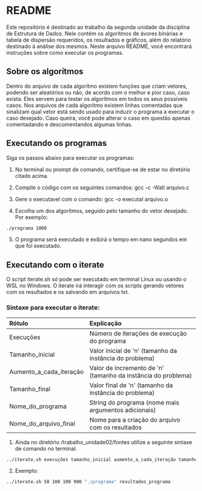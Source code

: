 # README

Este repositório é destinado ao trabalho da segunda unidade da disciplina de Estrutura de Dados. Nele contém os algorítmos de ávores binárias e tabela de dispersão requeridos, os resultados e gráficos, além do relatório destinado à análise dos mesmos. Neste arquivo README, você encontrará instruções sobre como executar os programas.

## Sobre os algorítmos

Dentro do arquivo de cada algorítmo existem funções que criam vetores, podendo ser aleatórios ou não, de acordo com o melhor e pior caso, caso exista. Eles servem para testar os algorítmos em todos os seus possíveis casos. Nos arquivos de cada algorítmo existem linhas comentadas que sinalizam qual vetor está sendo usado para induzir o programa a executar o caso desejado. Caso queira, você pode alterar o caso em questão apenas comentadando e descomentandos algumas linhas.

## Executando os programas

Siga os passos abaixo para executar os programas:

1. No terminal ou prompt de comando, certifique-se de estar no diretório citado acima.

2. Compile o código com os seguintes comandos: gcc -c -Wall arquivo.c

3. Gere o executavel com o comando: gcc -o executal arquivo.o

4. Escolha um dos algorítmos, seguido pelo tamanho do vetor desejado. Por exemplo:

```bash
./programa 1000
```

5. O programa será executado e exibirá o tempo em nano segundos em que foi executado.

## Executando com o iterate

O script iterate.sh só pode ser executado em terminal Linux ou usando o WSL no Windows. O iterate irá interagir com os scripts gerando vetores com os resultados e os salvando em arquivos txt.

### Sintaxe para executar o iterate:

Rótulo                       | Explicação
:--------------------------- | :-------------------------------------------------------------
Execuções                    | Número de iterações de execução do programa
Tamanho_inicial              | Valor inicial de 'n' (tamanho da instância do problema)
Aumento_a_cada_iteração      | Valor de incremento de 'n' (tamanho da instância do problema)
Tamanho_final                | Valor final de 'n' (tamanho da instância do problema)
Nome_do_programa             | String do programa (nome mais argumentos adicionais)
Nome_do_arquivo_final        | Nome para a criação do arquivo com os resultados

1. Ainda no diretório /trabalho_unidade02/fontes utilize a seguinte sintaxe de comando no terminal.

```bash
../iterate.sh execuções tamanho_inicial aumento_a_cada_iteração tamanho_final "nome_do_programa" nome_do_arquivo_final_txt
```

2. Exemplo:

```bash
../iterate.sh 50 100 100 900 "./programa" resultados_programa
```
